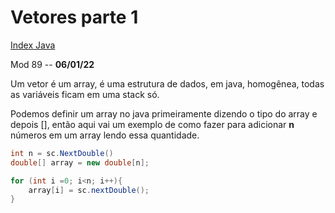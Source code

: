 # Vetores parte 1
[Index Java](../../JavaVanilla/Index%20Java.md)

Mod 89 -- **06/01/22**

Um vetor é um array, é uma estrutura de dados, em java, homogênea, todas as variáveis ficam em uma stack só.

Podemos definir um array no java primeiramente dizendo o tipo do array e depois [], então aqui vai um exemplo de como fazer para adicionar **n** números em um array lendo essa quantidade.

~~~java
int n = sc.NextDouble()
double[] array = new double[n];

for (int i =0; i<n; i++){
    array[i] = sc.nextDouble();
}
~~~
